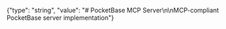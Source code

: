 {"type": "string", "value": "# PocketBase MCP Server\n\nMCP-compliant PocketBase server implementation"}